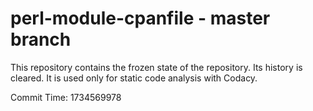 # perl-module-cpanfile - master branch

This repository contains the frozen state of the repository.
Its history is cleared. It is used only for static code
analysis with Codacy.

Commit Time: 1734569978